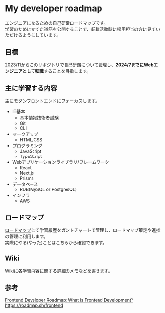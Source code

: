 # My developer roadmap

エンジニアになるための自己研鑽ロードマップです。  
学習のために立てた道筋を公開することで、転職活動時に採用担当の方に見ていただけるようにしています。

## 目標

2023/11からこのリポジトリで自己研鑽について管理し、**2024/7までにWebエンジニアとして転職**することを目指します。  

## 主に学習する内容

主にモダンフロントエンドにフォーカスします。

* IT基本
  * 基本情報技術者試験
  * Git
  * CLI
* マークアップ
  * HTML/CSS
* プログラミング
  * JavaScript
  * TypeScript
* Webアプリケーションライブラリ/フレームワーク
  * React
  * Next.js
  * Prisma
* データベース
  * RDB(MySQL or PostgresQL)
* インフラ
  * AWS

## ロードマップ

[ロードマップ](https://github.com/users/natsukikokubu/projects/4/views/5)にて学習履歴をガントチャートで管理し、ロードマップ策定や進捗の管理に利用します。  
実際にやる(やった)ことはこちらから確認できます。

## Wiki

[Wiki](https://github.com/natsukikokubu/my_developer_roadmap/wiki)に各学習内容に関する詳細のメモなどを書きます。

## 参考

[Frontend Developer Roadmap: What is Frontend Development?](https://roadmap.sh/frontend)https://roadmap.sh/frontend
